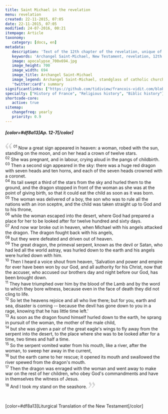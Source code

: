 ```yaml
---
title: Saint Michael in the revelation
menu: revelation
created: 22-11-2015, 07:05
date: 22-11-2015, 07:05
modified: 24-07-2016, 00:21
itempage: Article
taxonomy:
   category: [docs, en]
metadata:
   description: 'Text of the 12th chapter of the revelation, unique of the New Testament where appears the Archangel Saint-Michael'
   keywords: 'Archangel Saint-Michael, New Testament, revelation, 12th chapter of the revelation, Mount-Saint-Michael, Mont-Saint-Michel'
   image: apocalypse_700x694.jpg
   image_height: 700
   image_width: 694
   image_title: Archangel Saint-Michael
   image_legend: Archangel Saint-Michael, standglass of catholic church Saint-Leu Saint-Gilles in paris
   'twitter:card': summary
significantlinks: ["https://github.com/tidiview/francois-vidit.com/blob/develop/user/sites/docs/pages/01.reference/04.mont-saint-michel/01.arch-michel/02.apocalypse/docs.en.md"]
specialty: ["History of France", "Religious history", "Biblic history"]
shortcode-core:
   active: true
sitemap:
   changefreq: yearly
   priority: 0.9
---
```


##### [color=#df8a13]Ap. 12-7[/color]

<span><svg xmlns="http://www.w3.org/2000/svg" version="1" width="22px" height="22px" viewBox="0 0 78 78" fill="lightgrey" opacity="1"><path d="M76.5 9.0009L57.0898 32.605c-.88226 1.10283-.88226 1.54397-.88226 1.76454 0 1.10286 1.76455 3.30857 2.8674 4.632l13.0167 14.99877L61.50123 74.9545 50.4727 59.51456c-2.87047-3.97028-10.80793-15.88413-10.80793-19.19267 0-1.76458.6617-2.4263 6.6171-9.7051C60.8395 12.74754 63.04522 10.98297 70.98575 3.0455L76.5 9.00092zm-38.16172 0L18.9281 32.605c-.88228 1.10283-.88228 1.54397-.88228 1.76454 0 1.10286 1.76457 3.30857 2.86742 4.632L33.92688 54.0003 23.3395 74.9545 12.30793 59.51456C9.44053 55.54428 1.5 43.63043 1.5 40.3219c0-1.76458.6617-2.4263 6.6171-9.7051C22.67475 12.74754 24.88043 10.98297 32.82097 3.0455l5.51732 5.9554z"/></svg></span>
<sup>01</sup> Now a great sign appeared in heaven: a woman, robed with the sun, standing on the moon, and on her head a crown of twelve stars.  
<sup>02</sup> She was pregnant, and in labour, crying aloud in the pangs of childbirth.  
<sup>03</sup> Then a second sign appeared in the sky: there was a huge red dragon with seven heads and ten horns, and each of the seven heads crowned with a coronet.  
<sup>04</sup> Its tail swept a third of the stars from the sky and hurled them to the ground, and the dragon stopped in front of the woman as she was at the point of giving birth, so that it could eat the child as soon as it was born.  
<sup>05</sup> The woman was delivered of a boy, the son who was to rule all the nations with an iron sceptre, and the child was taken straight up to God and to his throne,  
<sup>06</sup> while the woman escaped into the desert, where God had prepared a place for her to be looked after for twelve hundred and sixty days.  
<sup>07</sup> And now war broke out in heaven, when Michael with his angels attacked the dragon. The dragon fought back with his angels,  
<sup>08</sup> but they were defeated and driven out of heaven.  
<sup>09</sup> The great dragon, the primeval serpent, known as the devil or Satan, who had led all the world astray, was hurled down to the earth and his angels were hurled down with him.  
<sup>10</sup> Then I heard a voice shout from heaven, 'Salvation and power and empire for ever have been won by our God, and all authority for his Christ, now that the accuser, who accused our brothers day and night before our God, has been brought down.  
<sup>11</sup> They have triumphed over him by the blood of the Lamb and by the word to which they bore witness, because even in the face of death they did not cling to life.  
<sup>12</sup> So let the heavens rejoice and all who live there; but for you, earth and sea, disaster is coming -- because the devil has gone down to you in a rage, knowing that he has little time left.'  
<sup>13</sup> As soon as the dragon found himself hurled down to the earth, he sprang in pursuit of the woman, the mother of the male child,  
<sup>14</sup> but she was given a pair of the great eagle's wings to fly away from the serpent into the desert, to the place where she was to be looked after for a time, two times and half a time.  
<sup>15</sup> So the serpent vomited water from his mouth, like a river, after the woman, to sweep her away in the current,  
<sup>16</sup> but the earth came to her rescue; it opened its mouth and swallowed the river spewed from the dragon's mouth.  
<sup>17</sup> Then the dragon was enraged with the woman and went away to make war on the rest of her children, who obey God's commandments and have in themselves the witness of Jesus.  
<sup>18</sup> And I took my stand on the seashore. <span><svg xmlns="http://www.w3.org/2000/svg" version="1" width="22px" height="22px" viewBox="0 0 78 78" fill="lightgrey" opacity="1"><path d="M1.5 68.9991L20.9102 45.395c.88226-1.10283.88226-1.54397.88226-1.76454 0-1.10286-1.76455-3.30857-2.8674-4.632L5.90836 23.9997 16.49877 3.0455 27.5273 18.48544c2.87047 3.97028 10.80793 15.88413 10.80793 19.19267 0 1.76458-.6617 2.4263-6.6171 9.7051C17.1605 65.25246 14.95478 67.01703 7.01425 74.9545L1.5 68.99908zm38.16172 0L59.0719 45.395c.88228-1.10283.88228-1.54397.88228-1.76454 0-1.10286-1.76457-3.30857-2.86742-4.632L44.07312 23.9997 54.6605 3.0455l11.03157 15.43992C68.55947 22.45572 76.5 34.36957 76.5 37.6781c0 1.76458-.6617 2.4263-6.6171 9.7051C55.32526 65.25246 53.11957 67.01703 45.17904 74.9545l-5.51732-5.9554z"/></svg></span> 

<br>

[color=#df8a13]Liturgical Translation of the New Testament[/color]
